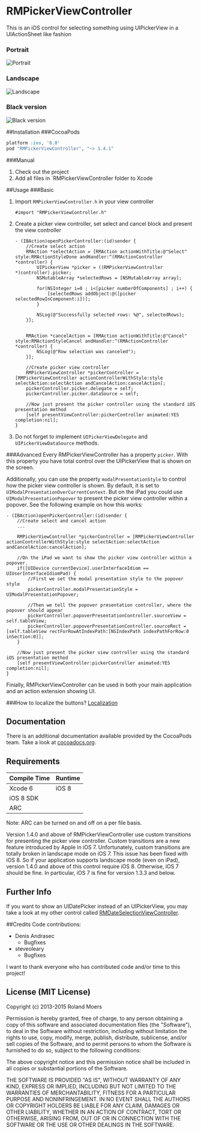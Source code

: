 RMPickerViewController
=============================

This is an iOS control for selecting something using UIPickerView in a UIActionSheet like fashion

### Portrait
![Portrait](http://cooperrs.github.io/RMPickerViewController/images/Blur-Screen1.png)

### Landscape
![Landscape](http://cooperrs.github.com/RMPickerViewController/images/Blur-Screen2.png)

### Black version
![Black version](http://cooperrs.github.com/RMPickerViewController/images/Blur-Screen3.png)

##Installation
###CocoaPods
```ruby
platform :ios, '8.0'
pod "RMPickerViewController", "~> 1.4.1"
```

###Manual
1. Check out the project
2. Add all files in `RMPickerViewController folder to Xcode

##Usage
###Basic
1. Import `RMPickerViewController.h` in your view controller
	
	```objc
	#import "RMPickerViewController.h"
	```
2. Create a picker view controller, set select and cancel block and present the view controller
	
	```objc
    - (IBAction)openPickerController:(id)sender {
        //Create select action
        RMAction *selectAction = [RMAction actionWithTitle:@"Select" style:RMActionStyleDone andHandler:^(RMActionController *controller) {
            UIPickerView *picker = ((RMPickerViewController *)controller).picker;
            NSMutableArray *selectedRows = [NSMutableArray array];
            
            for(NSInteger i=0 ; i<[picker numberOfComponents] ; i++) {
                [selectedRows addObject:@([picker selectedRowInComponent:i])];
            }
            
            NSLog(@"Successfully selected rows: %@", selectedRows);
        }];
        

        RMAction *cancelAction = [RMAction actionWithTitle:@"Cancel" style:RMActionStyleCancel andHandler:^(RMActionController *controller) {
            NSLog(@"Row selection was canceled");
        }];

        //Create picker view controller
        RMPickerViewController *pickerController = [RMPickerViewController actionControllerWithStyle:style selectAction:selectAction andCancelAction:cancelAction];
        pickerController.picker.delegate = self;
        pickerController.picker.dataSource = self;

        //Now just present the picker controller using the standard iOS presentation method
        [self presentViewController:pickerController animated:YES completion:nil];
    }
	```
	
3. Do not forget to implement `UIPickerViewDelegate` and `UIPickerViewDataSource` methods.

###Advanced
Every RMPickerViewController has a property `picker`. With this property you have total control over the UIPickerView that is shown on the screen.

Additionally, you can use the property `modalPresentationStyle` to control how the picker view controller is shown. By default, it is set to `UIModalPresentationOverCurrentContext`. But on the iPad you could use `UIModalPresentationPopover` to present the picker view controller within a popover. See the following example on how this works:

```objc
- (IBAction)openPickerController:(id)sender {
    //Create select and cancel action
    ...

    RMPickerViewController *pickerController = [RMPickerViewController actionControllerWithStyle:style selectAction:selectAction andCancelAction:cancelAction];

    //On the iPad we want to show the picker view controller within a popover.
    if([UIDevice currentDevice].userInterfaceIdiom == UIUserInterfaceIdiomPad) {
        //First we set the modal presentation style to the popover style
        pickerController.modalPresentationStyle = UIModalPresentationPopover;

        //Then we tell the popover presentation controller, where the popover should appear
        pickerController.popoverPresentationController.sourceView = self.tableView;
        pickerController.popoverPresentationController.sourceRect = [self.tableView rectForRowAtIndexPath:[NSIndexPath indexPathForRow:0 inSection:0]];
    }
    
    //Now just present the picker view controller using the standard iOS presentation method
    [self presentViewController:pickerController animated:YES completion:nil];
}
```

Finially, RMPickerViewController can be used in both your main application and an action extension showing UI.

###How to localize the buttons? 
[Localization](https://github.com/CooperRS/RMPickerViewController/wiki/Localization)

## Documentation
There is an additional documentation available provided by the CocoaPods team. Take a look at [cocoadocs.org](http://cocoadocs.org/docsets/RMPickerViewController/).

## Requirements

| Compile Time  | Runtime       |
| :------------ | :------------ |
| Xcode 6       | iOS 8         |
| iOS 8 SDK     |               |
| ARC           |               |

Note: ARC can be turned on and off on a per file basis.

Version 1.4.0 and above of RMPickerViewController use custom transitions for presenting the picker view controller. Custom transitions are a new feature introduced by Apple in iOS 7. Unfortunately, custom transitions are totally broken in landscape mode on iOS 7. This issue has been fixed with iOS 8. So if your application supports landscape mode (even on iPad), version 1.4.0 and above of this control require iOS 8. Otherwise, iOS 7 should be fine. In particular, iOS 7 is fine for version 1.3.3 and below.

## Further Info
If you want to show an UIDatePicker instead of an UIPickerView, you may take a look at my other control called [RMDateSelectionViewController](https://github.com/CooperRS/RMDateSelectionViewController).

##Credits
Code contributions:
* Denis Andrasec
	* Bugfixes
* steveoleary
	* Bugfixes

I want to thank everyone who has contributed code and/or time to this project!

## License (MIT License)
Copyright (c) 2013-2015 Roland Moers

Permission is hereby granted, free of charge, to any person obtaining a copy
of this software and associated documentation files (the "Software"), to deal
in the Software without restriction, including without limitation the rights
to use, copy, modify, merge, publish, distribute, sublicense, and/or sell
copies of the Software, and to permit persons to whom the Software is
furnished to do so, subject to the following conditions:

The above copyright notice and this permission notice shall be included in
all copies or substantial portions of the Software.

THE SOFTWARE IS PROVIDED "AS IS", WITHOUT WARRANTY OF ANY KIND, EXPRESS OR
IMPLIED, INCLUDING BUT NOT LIMITED TO THE WARRANTIES OF MERCHANTABILITY,
FITNESS FOR A PARTICULAR PURPOSE AND NONINFRINGEMENT. IN NO EVENT SHALL THE
AUTHORS OR COPYRIGHT HOLDERS BE LIABLE FOR ANY CLAIM, DAMAGES OR OTHER
LIABILITY, WHETHER IN AN ACTION OF CONTRACT, TORT OR OTHERWISE, ARISING FROM,
OUT OF OR IN CONNECTION WITH THE SOFTWARE OR THE USE OR OTHER DEALINGS IN
THE SOFTWARE.
